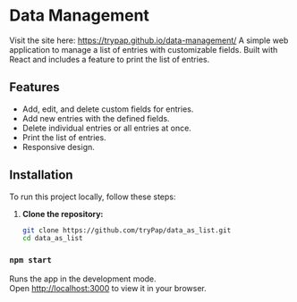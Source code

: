 # Data Management

Visit the site here: https://trypap.github.io/data-management/
A simple web application to manage a list of entries with customizable fields. Built with React and includes a feature to print the list of entries.

## Features

- Add, edit, and delete custom fields for entries.
- Add new entries with the defined fields.
- Delete individual entries or all entries at once.
- Print the list of entries.
- Responsive design.

## Installation

To run this project locally, follow these steps:

1. **Clone the repository:**

   ```sh
   git clone https://github.com/tryPap/data_as_list.git
   cd data_as_list


### `npm start`

Runs the app in the development mode.\
Open [http://localhost:3000](http://localhost:3000) to view it in your browser.

